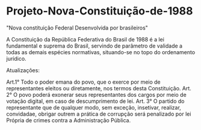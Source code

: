 # Projeto-Nova-Constituição-de-1988
"Nova constituição Federal Desenvolvida por brasileiros"

A Constituição da República Federativa do Brasil de 1988 é a lei fundamental e suprema do Brasil, servindo de parâmetro de validade a todas as demais espécies normativas, situando-se no topo do ordenamento jurídico.

Atualizações:

Art.1° Todo o poder emana do povo, que o exerce por meio de representantes eleitos ou diretamente, nos termos desta Constituição. 
Art. 2° O povo poderá exonerar seus representantes dos cargos por meio de votação digital, em caso de descumprimento de lei.
Art. 3° O partido do representante que de qualquer modo, sem exceção, insetivar, realizar, convidadae, obrigar outrem a prática de corrupção será penalizado por lei Própria de crimes contra a Administração Pública.
